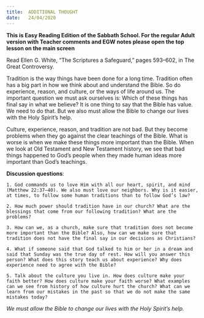 ```yaml
---
title:  ADDITIONAL THOUGHT
date:   24/04/2020
---
```


**This is Easy Reading Edition of the Sabbath School. For the regular Adult version with Teacher comments and EGW notes please open the top lesson on the main screen** 

Read Ellen G. White, “The Scriptures a Safeguard,” pages 593–602, in The Great Controversy.

Tradition is the way things have been done for a long time. Tradition often has a big part in how we think about and understand the Bible. So do experience, reason, and culture, or the ways of life around us. The important question we must ask ourselves is: Which of these things has final say in what we believe? It is one thing to say that the Bible has value. We need to do that. But we also must allow the Bible to change our lives with the Holy Spirit’s help.

Culture, experience, reason, and tradition are not bad. But they become problems when they go against the clear teachings of the Bible. What is worse is when we make these things more important than the Bible. When we look at Old Testament and New Testament history, we see that bad things happened to God’s people when they made human ideas more important than God’s teachings.

**Discussion questions**:

`1. God commands us to love Him with all our heart, spirit, and mind (Matthew 22:37–40). We also must love our neighbors. Why is it easier, at times, to follow some human traditions than to follow God’s law?`

`2. How much power should tradition have in our church? What are the blessings that come from our following tradition? What are the problems?`

`3. How can we, as a church, make sure that tradition does not become more important than the Bible? Also, how can we make sure that tradition does not have the final say in our decisions as Christians?`

`4. What if someone said that God talked to him or her in a dream and said that Sunday was the true day of rest. How will you answer this person? What does this story teach us about experience? Why does experience need to agree with the Bible?`

`5. Talk about the culture you live in. How does culture make your faith better? How does culture make your faith worse? What examples can we see from history of how culture hurt the church? What can we learn from our mistakes in the past so that we do not make the same mistakes today?`

_We must allow the Bible to change our lives with the Holy Spirit’s help._
